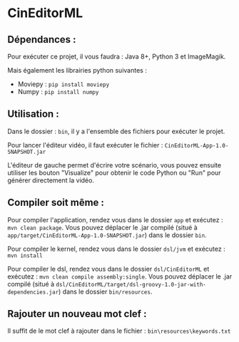 # CinEditorML

## Dépendances :

Pour exécuter ce projet, il vous faudra : Java 8+, Python 3 et ImageMagik.

Mais également les librairies python suivantes :

- Moviepy : `pip install moviepy`
- Numpy : `pip install numpy`



## Utilisation :

Dans le dossier : `bin`, il y a l'ensemble des fichiers pour exécuter le projet.

Pour lancer l'éditeur vidéo, il faut exécuter le fichier : `CinEditorML-App-1.0-SNAPSHOT.jar`



L'éditeur de gauche permet d'écrire votre scénario, vous pouvez ensuite utiliser les bouton "Visualize" pour obtenir le code Python ou "Run" pour générer directement la vidéo. 



## Compiler soit même :

Pour compiler l'application, rendez vous dans le dossier `app` et exécutez : `mvn clean package`. Vous pouvez déplacer le .jar compilé (situé à `app/target/CinEditorML-App-1.0-SNAPSHOT.jar`) dans le dossier `bin`.

Pour compiler le kernel, rendez vous dans le dossier `dsl/jvm` et exécutez : `mvn install`

Pour compiler le dsl, rendez vous dans le dossier `dsl/CinEditorML` et exécutez : `mvn clean compile assembly:single`. Vous pouvez déplacer le .jar compilé (situé à `dsl/CinEditorML/target/dsl-groovy-1.0-jar-with-dependencies.jar`) dans le dossier `bin/resources`.



## Rajouter un nouveau mot clef :

Il suffit de le mot clef à rajouter dans le fichier : `bin\resources\keywords.txt`



